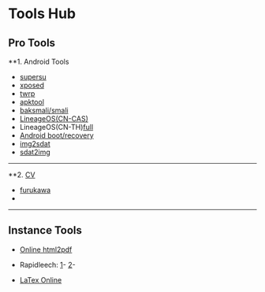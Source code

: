 # Tools Hub

## Pro Tools

**1. Android Tools
* [supersu](http://www.supersu.com/download)
* [xposed](http://dl-xda.xposed.info/framework)
* [twrp](https://twrp.me/Devices)
* [apktool](https://ibotpeaches.github.io/Apktool)
* [baksmali/smali](https://bitbucket.org/JesusFreke/smali/downloads)
* [LineageOS(CN-CAS)](http://mirrors.ustc.edu.cn/lineageos/)
* LineageOS(CN-TH)[full](https://mirrors.tuna.tsinghua.edu.cn/lineage-rom/full)
* [Android boot/recovery](https://forum.xda-developers.com/showthread.php?t=2073775)
* [img2sdat](https://github.com/xpirt/sdat2img)
* [sdat2img](https://github.com/xpirt/img2sdat)


---------------------------------------

**2. [CV](https://opencv.org)
* [furukawa](http://www.cs.sfu.ca/~furukawa/)
* 

---------------------------------------

## Instance Tools

* [Online html2pdf](https://www.sodapdf.com/html-to-pdf/)    
* Rapidleech: 
[1](http://uschnews.com/up/index.php)-
[2](http://web.avjie.com)-

* [LaTex Online](http://latex.codecogs.com/eqneditor/editor.php)

